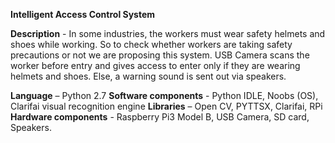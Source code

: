 **Intelligent Access Control System**

**Description** - In some industries, the workers must wear safety helmets and shoes while working. So to check
whether workers are taking safety precautions or not we are proposing this system. USB Camera scans the worker
before entry and gives access to enter only if they are wearing helmets and shoes. Else, a warning sound is sent out
via speakers.

**Language** – Python 2.7
**Software components** - Python IDLE, Noobs (OS), Clarifai visual recognition engine
**Libraries** – Open CV, PYTTSX, Clarifai, RPi
**Hardware components** - Raspberry Pi3 Model B, USB Camera, SD card, Speakers.
